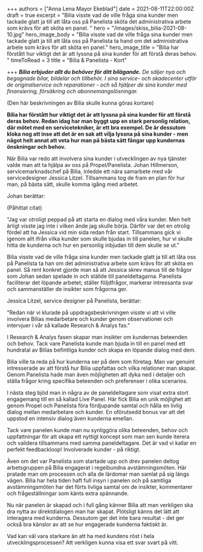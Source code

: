 +++
authors = ["Anna Lena Mayor Ekeblad"]
date = 2021-08-11T22:00:00Z
draft = true
excerpt = "Bilia visste vad de ville fråga sina kunder men tackade glatt ja till att låta oss på Panelista sköta det administrativa arbete som krävs för att sköta en panel. "
hero = "/images/skiss_bilia-2021-08-10.jpg"
hero_image_body = "Bilia visste vad de ville fråga sina kunder men tackade glatt ja till att låta oss på Panelista ta hand om det administrativa arbete som krävs för att sköta en panel."
hero_image_title = "Bilia har förstått hur viktigt det är att lyssna på sina kunder för att förstå deras behov. "
timeToRead = 3
title = "Bilia & Panelista - Kort"

+++
**_Bilia erbjuder allt du behöver för ditt bilägande._** _De säljer nya och begagnade bilar, bildelar och tillbehör. I sina service- och skadecenter utför de originalservice och reparationer - och så hjälper de sina kunder med finansiering, försäkring och abonnemangslösningar._

(Den här beskrivningen av Bilia skulle kunna göras kortare)

**Bilia har förstått hur viktigt det är att lyssna på sina kunder för att förstå deras behov. Redan idag har man byggt upp en stark personlig relation, där mötet med en servicetekniker, är ett bra exempel. De är dessutom kloka nog att inse att det är en sak att vilja lyssna på sina kunder - men något helt annat att veta hur man på bästa sätt fångar upp kundernas önskningar och behov.**

När Bilia var redo att involvera sina kunder i utvecklingen av nya tjänster valde man att ta hjälpa av oss på Propel/Panelista. Johan Hillmerson, servicemarknadschef på Bilia, inledde ett nära samarbete med vår servicedesigner Jessica Litzel. Tillsammans tog de fram en plan för hur man, på bästa sätt, skulle komma igång med arbetet.

Johan berättar:

(Påhittat citat)

"Jag var otroligt peppad på att starta en dialog med våra kunder. Men helt ärligt visste jag inte i vilken ände jag skulle börja. Därför var det en otrolig fördel att ha Jessica vid min sida redan från start. Tillsammans gick vi igenom allt ifrån vilka kunder som skulle bjudas in till panelen, hur vi skulle hitta de kunderna och hur en personlig inbjudan till dem skulle se ut."

Bilia visste vad de ville fråga sina kunder men tackade glatt ja till att låta oss på Panelista ta han om det administrativa arbete som krävs för att sköta en panel. Så rent konkret gjorde man så att Jessica skrev manus till de frågor som Johan sedan spelade in och ställde till paneldeltagarna. Panelista faciliterar det löpande arbetet; ställer följdfrågor, markerar intressanta svar och sammanställer de insikter som frågorna ger.

Jessica Litzel, service designer på Panelista, berättar:

"Redan när vi klurade på uppdragsbeskrivningen visste vi att vi ville involvera Bilias medarbetare och kunder genom observationer och intervjuer i vår så kallade Research & Analys fas."

I Research & Analys fasen skapar man insikter om kundernas beteenden och behov. Tack vare Panelista kunde man bjuda in till en panel med ett hundratal av Bilias befintliga kunder och skapa en löpande dialog med dem.

Bilia ville ta reda på hur kunderna ser på dem som företag. Man var genuint intresserade av att förstå hur Bilia uppfattas och vilka relationer man skapar. Genom Panelista hade man även möjligheten att dyka ned i detaljer och ställa frågor kring specifika beteenden och preferenser i olika scenarios.

I nästa steg bjöd man in några av de paneldeltagare som visat extra stort engagemang till en så kallad Live Panel. Här fick Bilia en unik möjlighet att genom Propel och Panelista föra fördjupande samtal och hålla en livlig dialog mellan medarbetare och kunder. En oförutsedd bonus var att det uppstod en intensiv dialog även kunderna emellan.

Tack vare panelen kunde man nu synliggöra olika beteenden, behov och uppfattningar för att skapa ett nyttigt koncept som man sen kunde iterera och validera tillsammans med samma paneldeltagare. Det är vad vi kallar en perfekt feedbackloop! Involverade kunder - på riktigt.

Även om det var Panelista som startade upp och drev panelen deltog arbetsgruppen på Bilia engagerat i regelbundna avstämningsmöten. Här pratade man om processen och alla de lärdomar man samlat på sig längs vägen. Bilia har hela tiden haft full insyn i panelen och på samtliga avstämningsmöten har det förts livliga samtal om de insikter, kommentarer och frågeställningar som känts extra spännande.

Nu när panelen är skapad och i full gång känner Bilia att man verkligen ska dra nytta av direktdialogen man har skapat. Plötsligt känns det lätt att interagera med kunderna. Dessutom ger det inte bara resultat - det ger också bra känslor av att se hur engagerade kunderna faktiskt är.

Vad kan väl vara starkare än att ha med kundens röst i hela utvecklingsprocessen? Att verkligen kunna visa ett svar svart på vitt.